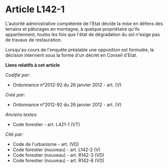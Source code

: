 # Article L142-1

L'autorité administrative compétente de l'Etat décide la mise en défens des terrains et pâturages en montagne, à quelque
propriétaire qu'ils appartiennent, toutes les fois que l'état de dégradation du sol n'exige pas de travaux de restauration.

Lorsqu'au cours de l'enquête préalable une opposition est formulée, la décision intervient sous la forme d'un décret en
Conseil d'Etat.

**Liens relatifs à cet article**

_Codifié par_:

  - Ordonnance n°2012-92 du 26 janvier 2012 - art. (V)

_Créé par_:

  - Ordonnance n°2012-92 du 26 janvier 2012 - art. (V)

_Anciens textes_:

  - Code forestier - art. L421-1 (VT)

_Cité par_:

  - Code de l'urbanisme - art. (VD)
  - Code forestier (nouveau) - art. L142-2 (V)
  - Code forestier (nouveau) - art. R142-3 (VD)
  - Code forestier (nouveau) - art. R142-8 (VD)
